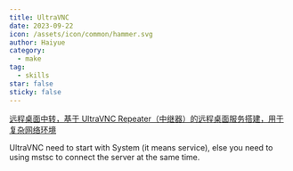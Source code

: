 ```yaml
---
title: UltraVNC
date: 2023-09-22
icon: /assets/icon/common/hammer.svg
author: Haiyue
category:
  - make
tag:
  - skills
star: false
sticky: false
---
```

[远程桌面中转，基于 UltraVNC Repeater（中继器）的远程桌面服务搭建，用于复杂网络环境](https://blog.csdn.net/WTUDAN/article/details/100214799)

UltraVNC need to start with System (it means service), else you need to using mstsc to connect the server at the same time.